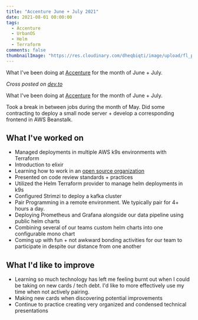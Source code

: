 ```yaml
---
title: "Accenture June + July 2021"
date: 2021-08-01 00:00:00
tags:
  - Accenture
  - UrbanOS
  - Helm
  - Terraform
comments: false
thumbnailImage: "https://res.cloudinary.com/dheqbiqti/image/upload/fl_progressive,r_50:5/v1627859277/Projects/Vail/accentureThumbnail_june_july.jpg"
---
```


What I've been doing at [Accenture](https://www.accenture.com/us-en/insights/industry-x-index) for the month of June + July.

<!-- excerpt -->

_Cross posted on [dev.to](https://dev.to/bmitchinson/accenture-june-july-2021-2957)_

What I've been doing at [Accenture](https://www.accenture.com/us-en/insights/industry-x-index) for the month of June + July.

Took a break in between jobs during the month of May. Did some contracting to
deploy a small node server + develop a corresponding frontend in AWS Beanstalk.

## What I've worked on

- Managed deployments in multiple AWS k9s environments with Terraform
- Introduction to elixir
- Learning how to work in an [open source organization](https://github.com/Datastillery)
- Presented on code review standards + practices
- Utilized the Helm Terraform provider to manage helm deployments in k9s
- Configured Strimzi to deploy a kafka cluster
- Pair Programming in a remote environment. We typically pair for 4+ hours a day.
- Deploying Prometheus and Grafana alongside our data pipeline using public helm charts
- Combining several of our teams custom helm charts into one configurable mono chart
- Coming up with fun + not awkward bonding activities for our team to participate in despite our distance from one another

## What I'd like to improve

- Learning so much technology has left me feeling burnt out when I could be taking on new cards / tech debt. I'd like to more effectively use my time when not actively pairing.
- Making new cards when discovering potential improvements
- Continue to practice creating very organized and condensed technical presentations
